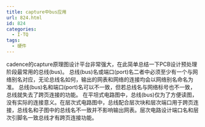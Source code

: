 ```yaml
---
title: capture中bus应用
url: 824.html
id: 824
categories:
  - I·TQ
tags:
  - 硬件
---
```


cadence的capture原理图设计平台非常强大，在此简单总结一下PCB设计预处理阶段最常用的总线(bus)。 总线(bus)名或端口(port)名二者中必须至少有一个与网络别名对应，无论总线名如何，输出的网表和网络的连接均会以网络别名命名为准。 总线(bus)名和端口(port)名可以不一致，但若总线名与网络标号也不一致，总线就失去了跨页连接的功能。 在平坦式电路图中，总线(bus)仅为了方便读图，没有实际的连接意义。在层次式电路图中，总线配合层次块和层次端口用于跨页连接，总线名和子图中的总线名不一致并不影响输出网表。层次电路设计端口名和层次引脚名一致总线才有跨页连接功能。